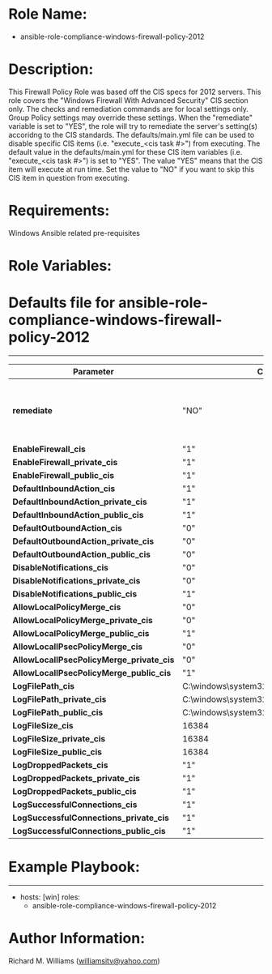 # Role Name:
- ansible-role-compliance-windows-firewall-policy-2012

# Description:
This Firewall Policy Role was based off the CIS specs for 2012 servers.   This
role covers the "Windows Firewall With Advanced Security" CIS section only. The
checks and remediation commands are for local settings only. Group Policy
settings may override these settings. When the "remediate" variable is set to
"YES", the role will try to remediate the server's setting(s) accoridng to the
CIS standards.  The defaults/main.yml file can be used to disable specific CIS
items (i.e. "execute_<cis task #>") from executing. The default value in the
defaults/main.yml for these CIS item variables (i.e. "execute_<cis task #>") is
set to "YES". The value "YES" means that the CIS item will execute at run time.
Set the value to "NO" if you want to skip this CIS item in question from
executing.

# Requirements:
Windows Ansible related pre-requisites

# Role Variables:
# Defaults file for ansible-role-compliance-windows-firewall-policy-2012
-------------------------------------------------------------------------
Parameter | Choices/Defaults|Comments
----------|-----------------|--------
__remediate__ |"NO"| variable used to determine whether or not to remediate
__EnableFirewall_cis__ |"1"| CIS value
__EnableFirewall_private_cis__ |"1"| CIS value
__EnableFirewall_public_cis__ |"1"| CIS value
__DefaultInboundAction_cis__ |"1"| CIS value
__DefaultInboundAction_private_cis__ |"1"| CIS value
__DefaultInboundAction_public_cis__ |"1"| CIS value
__DefaultOutboundAction_cis__ |"0"| CIS value
__DefaultOutboundAction_private_cis__ |"0"| CIS value
__DefaultOutboundAction_public_cis__ |"0"| CIS value
__DisableNotifications_cis__ |"0"| CIS value
__DisableNotifications_private_cis__ |"0"| CIS value
__DisableNotifications_public_cis__ |"1"| CIS value
__AllowLocalPolicyMerge_cis__ |"0"| CIS value
__AllowLocalPolicyMerge_private_cis__ |"0"| CIS value
__AllowLocalPolicyMerge_public_cis__ |"1"| CIS value
__AllowLocalIPsecPolicyMerge_cis__ |"0"| CIS value
__AllowLocalIPsecPolicyMerge_private_cis__ |"0"| CIS value
__AllowLocalIPsecPolicyMerge_public_cis__ |"1"| CIS value
__LogFilePath_cis__ |C:\windows\system32\logfiles\firewall\domainfirewall.log| CIS value
__LogFilePath_private_cis__ |C:\windows\system32\logfiles\firewall\privatefirewall.log| CIS value
__LogFilePath_public_cis__ |C:\windows\system32\logfiles\firewall\publicfirewall.log| CIS value
__LogFileSize_cis__ |16384| CIS value
__LogFileSize_private_cis__ |16384| CIS value
__LogFileSize_public_cis__ |16384| CIS value
__LogDroppedPackets_cis__ |"1"| CIS value
__LogDroppedPackets_private_cis__ |"1"| CIS value
__LogDroppedPackets_public_cis__ |"1"| CIS value
__LogSuccessfulConnections_cis__ |"1"| CIS value
__LogSuccessfulConnections_private_cis__ |"1"| CIS value
__LogSuccessfulConnections_public_cis__ |"1"| CIS value


# Example Playbook:
---
 - hosts: [win]
   roles:
   - ansible-role-compliance-windows-firewall-policy-2012


# Author Information:
Richard M. Williams (williamsitv@yahoo.com)
